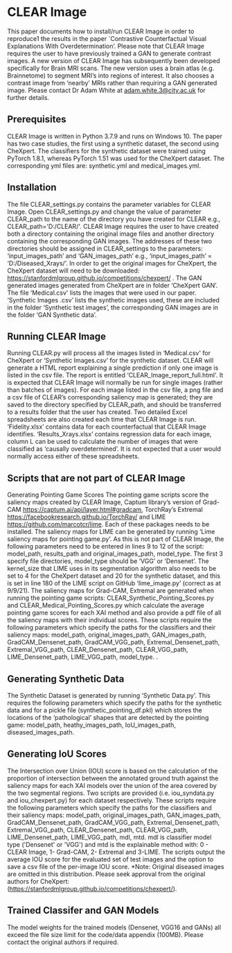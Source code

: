 
# CLEAR Image 
This paper documents how to install/run CLEAR Image in order to reproduce1 the results in the paper `Contrastive Counterfactual Visual Explanations With Overdetermination’. Please note that CLEAR Image requires the user to have previously trained a GAN to generate contrast images. A new version of CLEAR Image has subsequently been developed specifically for Brain MRI scans. The new version uses a brain atlas (e.g. Brainnetome) to segment MRI’s into regions of interest. It also chooses a contrast image from ‘nearby’ MRIs rather than requiring a GAN generated image. Please contact Dr Adam White at adam.white.3@city.ac.uk for further details. 

## Prerequisites 
CLEAR Image is written in Python 3.7.9 and runs on Windows 10. The paper has two case studies, the first using a synthetic dataset, the second using CheXpert. The classifiers for the synthetic dataset were trained using PyTorch 1.8.1, whereas PyTorch 1.51 was used for the CheXpert dataset. The corresponding yml files are: synthetic.yml and medical_images.yml. 

## Installation 
The file CLEAR_settings.py contains the parameter variables for CLEAR Image. Open CLEAR_settings.py and change the value of parameter CLEAR_path to the name of the directory you have created for CLEAR e.g., CLEAR_path='D:/CLEAR/'. CLEAR Image requires the user to have created both a directory containing the original image files and another directory containing the corresponding GAN images. The addresses of these two directories should be assigned in CLEAR_settings to the parameters: ‘input_images_path’ and ‘GAN_images_path’ e.g., ‘input_images_path’ = ‘D:/Diseased_Xrays/’. In order to get the original images for CheXpert, the CheXpert dataset will need to be downloaded: https://stanfordmlgroup.github.io/competitions/chexpert/ . The GAN generated images generated from CheXpert are in folder ‘CheXpert GAN’. The file ‘Medical.csv' lists the images that were used in our paper. ‘Synthetic Images .csv’ lists the synthetic images used, these are included in the folder ‘Synthetic test images’, the corresponding GAN images are in the folder ‘GAN Synthetic data’. 

## Running CLEAR Image 
Running CLEAR.py will process all the images listed in ‘Medical.csv' for CheXpert or ‘Synthetic Images.csv’ for the synthetic dataset. CLEAR will generate a HTML report explaining a single prediction if only one image is listed in the csv file. The report is entitled ‘CLEAR_Image_report_full.html'. It is expected that CLEAR Image will normally be run for single images (rather than batches of images). For each image listed in the csv file, a png file and a csv file of CLEAR’s corresponding saliency map is generated; they are saved to the directory specified by CLEAR_path, and should be transferred to a results folder that the user has created. 
Two detailed Excel spreadsheets are also created each time that CLEAR Image is run. ‘Fidelity.xlsx’ contains data for each counterfactual that CLEAR Image identifies. ‘Results_Xrays.xlsx’ contains regression data for each image, column L can be used to calculate the number of images that were classified as ‘causally overdetermined’. It is not expected that a user would normally access either of these spreadsheets. 

## Scripts that are not part of CLEAR Image 
Generating Pointing Game Scores 
The pointing game scripts score the saliency maps created by CLEAR Image, Captum library’s version of Grad-CAM https://captum.ai/api/layer.html#gradcam, TorchRay’s Extremal https://facebookresearch.github.io/TorchRay/ and LIME https://github.com/marcotcr/lime. Each of these packages needs to be installed. 
The saliency maps for LIME can be generated by running ‘Lime saliency maps for pointing game.py’. As this is not part of CLEAR Image, the following parameters need to be entered in lines 9 to 12 of the script: model_path, results_path and original_images_path, model_type. The first 3 specify file directories, model_type should be ‘VGG’ or ‘Densenet’. The kernel_size that LIME uses in its segmentation algorithm also needs to be set to 4 for the CheXpert dataset and 20 for the synthetic dataset, and this is set in line 180 of the LIME script on GitHub ‘lime_image.py’ (correct as at 9/9/21). 
The saliency maps for Grad-CAM, Extremal are generated when running the pointing game scripts: CLEAR_Synthetic_Pointing_Scores.py and CLEAR_Medical_Pointing_Scores.py which calculate the average pointing game scores for each XAI method and also provide a pdf file of all the saliency maps with their individual scores. These scripts require the following parameters which specify the paths for the classifiers and their saliency maps: model_path, original_images_path, GAN_images_path, GradCAM_Densenet_path, GradCAM_VGG_path, Extremal_Densenet_path, Extremal_VGG_path, CLEAR_Densenet_path, CLEAR_VGG_path, LIME_Densenet_path, LIME_VGG_path, model_type. 
. 
## Generating Synthetic Data 
The Synthetic Dataset is generated by running ‘Synthetic Data.py’. This requires the following parameters which specify the paths for the synthetic data and for a pickle file (synthetic_pointing_df.pkl) which stores the locations of the ‘pathological’ shapes that are detected by the pointing game: model_path, heathy_images_path, IoU_images_path, diseased_images_path. 


## Generating IoU Scores 
The Intersection over Union (IOU) score is based on the calculation of the proportion of intersection between the annotated ground truth against the saliency maps for each XAI models over the union of the area covered by the two segmental regions. Two scripts are provided (i.e. iou_syndata.py and iou_chexpert.py) for each dataset respectively. These scripts require the following parameters which specify the paths for the classifiers and their saliency maps: model_path, original_images_path, GAN_images_path, GradCAM_Densenet_path, GradCAM_VGG_path, Extremal_Densenet_path, Extremal_VGG_path, CLEAR_Densenet_path, CLEAR_VGG_path, LIME_Densenet_path, LIME_VGG_path, mdl, mtd. 
mdl is classifier model type ('Densenet' or 'VGG') and mtd is the explainable method with: 0 - CLEAR Image, 1- Grad-CAM, 2- Extremal and 3-LIME. 
The scripts output the average IOU score for the evaluated set of test images and the option to save a csv file of the per-image IOU score. 
*Note: Original diseased images are omitted in this distribution. Please seek approval from the original authors for CheXpert: (https://stanfordmlgroup.github.io/competitions/chexpert/).

## Trained Classifer and GAN Models

The model weights for the trained models (Densenet, VGG16 and GANs) all exceed the file size limit for the code/data appendix (100MB). Please contact the original authors if required.


